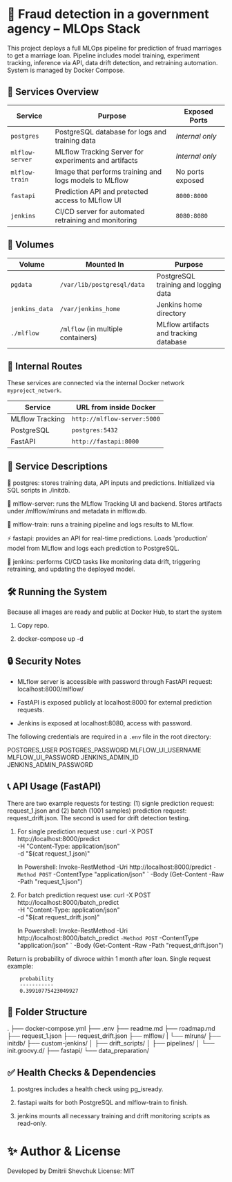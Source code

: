 # 🧠 Fraud detection in a government agency  – MLOps Stack

This project deploys a full MLOps pipeline for prediction of fruad marriages to get a marriage loan. Pipeline includes model training, experiment tracking, inference via API, data drift detection, and retraining automation. System is managed by Docker Compose. 

## 🚀 Services Overview

| Service          | Purpose                                                | Exposed Ports               |
|------------------|--------------------------------------------------------|-----------------------------|
| `postgres`       | PostgreSQL database for logs and training data         | *Internal only*             |
| `mlflow-server`  | MLflow Tracking Server for experiments and artifacts   | *Internal only*             |
| `mlflow-train`   | Image that performs training and logs models to MLflow | No ports exposed            |
| `fastapi`        | Prediction API and pretected access to MLflow UI       | `8000:8000`                 |
| `jenkins`        | CI/CD server for automated retraining and monitoring   | `8080:8080`                 |

## 📁 Volumes

| Volume         | Mounted In                                | Purpose                                  |
|----------------|-------------------------------------------|------------------------------------------|
| `pgdata`       | `/var/lib/postgresql/data`                | PostgreSQL training and logging data     |
| `jenkins_data` | `/var/jenkins_home`                       | Jenkins home directory                   |
| `./mlflow`     | `/mlflow` (in multiple containers)        | MLflow artifacts and tracking database   |

## 🔗 Internal Routes

These services are connected via the internal Docker network `myproject_network`.

| Service           | URL from inside Docker                     |
|-------------------|--------------------------------------------|
| MLflow Tracking   | `http://mlflow-server:5000`                |
| PostgreSQL        | `postgres:5432`                            |
| FastAPI           | `http://fastapi:8000`                      |

## 📌 Service Descriptions

📂 postgres: stores training data, API inputs and predictions. Initialized via SQL scripts in ./initdb.

🔬 mlflow-server: runs the MLflow Tracking UI and backend. Stores artifacts under /mlflow/mlruns and metadata in mlflow.db.

🧠 mlflow-train: runs a training pipeline and logs results to MLflow.

⚡ fastapi: provides an API for real-time predictions. Loads 'production' model from MLflow and logs each prediction to PostgreSQL.

🔁 jenkins: performs CI/CD tasks like monitoring data drift, triggering retraining, and updating the deployed model.

## 🛠️ Running the System

Because all images are ready and public at Docker Hub, to start the system 

1. Copy repo.

2. docker-compose up -d

## 🔒 Security Notes

- MLflow server is accessible with password through FastAPI request: localhost:8000/mlflow/

- FastAPI is exposed publicly at localhost:8000 for external prediction requests.

- Jenkins is exposed at localhost:8080, access with password.

The following credentials are required in a `.env` file in the root directory:

POSTGRES_USER
POSTGRES_PASSWORD
MLFLOW_UI_USERNAME
MLFLOW_UI_PASSWORD
JENKINS_ADMIN_ID
JENKINS_ADMIN_PASSWORD

## 📞 API Usage (FastAPI)

There are two example requests for testing: (1) signle prediction request: request_1.json and (2) batch (1001 samples) prediction request: request_drift.json. 
The second is used for drift detection testing.

1. For single prediction request use :
   curl -X POST \
       http://localhost:8000/predict \
      -H "Content-Type: application/json" \
      -d "$(cat request_1.json)" 

   In Powershell:
   Invoke-RestMethod -Uri http://localhost:8000/predict `
      -Method POST `
      -ContentType "application/json" `
      -Body (Get-Content -Raw -Path "request_1.json")

2. For batch prediction request use:
   curl -X POST \
       http://localhost:8000/batch_predict \
      -H "Content-Type: application/json" \
      -d "$(cat request_drift.json)"

   In Powershell: 
   Invoke-RestMethod -Uri http://localhost:8000/batch_predict `
      -Method POST `
      -ContentType "application/json" `
      -Body (Get-Content -Raw -Path "request_drift.json")

Return is probability of divroce within 1 month after loan. Single request example:

        probability
        -----------
        0.39910775423049927

## 📁 Folder Structure
.
├── docker-compose.yml
├── .env
├── readme.md
├── roadmap.md
├── request_1.json
├── request_drift.json
├── mlflow/
|   └── mlruns/
├── initdb/
├── custom-jenkins/
│   ├── drift_scripts/
│   ├── pipelines/
│   └── init.groovy.d/
├── fastapi/
└── data_preparation/

## ✅ Health Checks & Dependencies

1. postgres includes a health check using pg_isready.

2. fastapi waits for both PostgreSQL and mlflow-train to finish.

3. jenkins mounts all necessary training and drift monitoring scripts as read-only.

# ✨ Author & License
Developed by Dmitrii Shevchuk
License: MIT
   